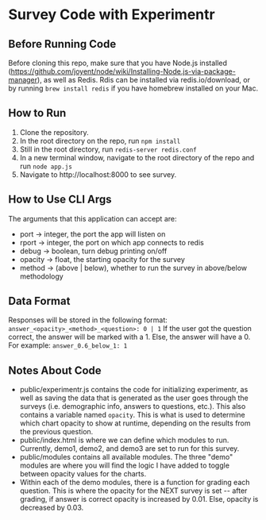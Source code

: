 # Survey Code with Experimentr

## Before Running Code

Before cloning this repo, make sure that you have Node.js installed (https://github.com/joyent/node/wiki/Installing-Node.js-via-package-manager), as well as Redis. Rdis can be installed via redis.io/download, or by running `brew install redis` if you have homebrew installed on your Mac.

## How to Run
1. Clone the repository.
2. In the root directory on the repo, run `npm install`
3. Still in the root directory, run `redis-server redis.conf`
4. In a new terminal window, navigate to the root directory of the repo and run `node app.js`
5. Navigate to http://localhost:8000 to see survey.

## How to Use CLI Args
The arguments that this application can accept are:
* port -> integer, the port the app will listen on
* rport -> integer, the port on which app connects to redis
* debug -> boolean, turn debug printing on/off
* opacity -> float, the starting opacity for the survey
* method -> (above | below), whether to run the survey in above/below methodology 

## Data Format
Responses will be stored in the following format:
`answer_<opacity>_<method>_<question>: 0 | 1`
If the user got the question correct, the answer will be marked with a 1. Else, the answer will have a 0. For example:
`answer_0.6_below_1: 1`


## Notes About Code
* public/experimentr.js contains the code for initializing experimentr, as well as saving the data that is generated as the user goes through the surveys (i.e. demographic info, answers to questions, etc.). This also contains a variable named `opacity`. This is what is used to determine which chart opacity to show at runtime, depending on the results from the previous question.
* public/index.html is where we can define which modules to run. Currently, demo1, demo2, and demo3 are set to run for this survey.
* public/modules contains all available modules. The three "demo" modules are where you will find the logic I have added to toggle between opacity values for the charts.
* Within each of the demo modules, there is a function for grading each question. This is where the opacity for the NEXT survey is set -- after grading, if answer is correct opacity is increased by 0.01. Else, opacity is decreased by 0.03. 
